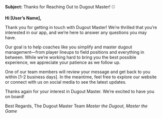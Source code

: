 **Subject:** Thanks for Reaching Out to Dugout Master! ⚾

**Hi [User’s Name],**

Thank you for getting in touch with Dugout Master! We’re thrilled that you’re interested in our app, and we’re here to answer any questions you may have.

Our goal is to help coaches like you simplify and master dugout management—from player lineups to field positions and everything in between. While we’re working hard to bring you the best possible experience, we appreciate your patience as we follow up.

One of our team members will review your message and get back to you within [1-2 business days]. In the meantime, feel free to explore our website or connect with us on social media to see the latest updates.

Thanks again for your interest in Dugout Master. We’re excited to have you on board!

Best Regards,
The Dugout Master Team
*Master the Dugout, Master the Game*